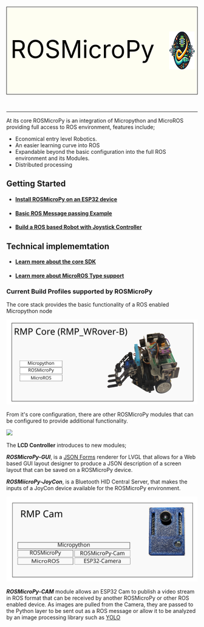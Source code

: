 
<div style="width:100%">
<table style="background-color:#FEFEF2;width:100%">
<tr style="border:1px solid">
  <td style="width:90%;padding-left:10px;font-size:48pt;color:black;float:left">
    <p style="float:left;">ROSMicroPy</p>
  </td>
  <td>
    <img src="./docs/images/Logo.png" height="100" style="float:right"></span>
 </td>
 </tr>
 </table>
 </div>
<br/>
<hr/>

At its core ROSMicroPy is an integration of Micropython and MicroROS providing full access to ROS environment, features include;

* Economical entry level Robotics.
* An easier learning curve into ROS
* Expandable beyond the basic configuration into the full ROS environment and its Modules. 
* Distributed processing

## Getting Started
* #### [Install ROSMicroPy on an ESP32 device](./docs/getting-started/flash-code-on-device/installl-on-esp32.md)
* #### [Basic ROS Message passing Example](docs/getting-started/basic-ros-example/basic-example.md)
* #### [Build a ROS based Robot with Joystick Controller](./docs/getting-started/first-robot/FirstROSRobot.md)



## Technical implememtation
* #### [Learn more about the core SDK](docs/rosmicropy-sdk/README.md)

* #### [Learn more about MicroROS Type support](docs/implementation/typeSupport.md)


### Current Build Profiles supported by ROSMicroPy

The core stack provides the basic functionality of a ROS enabled Micropython node  

![](docs/images/RMP_CoreStack.svg)

From it's core configuration, there are other ROSMicroPy modules that can be configured to provide additional functionality. 

![](docs/images/RMP_LCD_Stack.svg)

The **LCD Controller** introduces to new modules;

***ROSMicroPy-GUI***, is a [JSON Forms](https://jsonforms.io/) renderer for LVGL that allows for a Web based GUI layout designer to produce a JSON description of a screen layout that can be saved on a ROSMicroPy device.

***ROSMiicroPy-JoyCon***, is a Bluetooth HID Central Server, that makes the inputs of a JoyCon device available for the ROSMicroPy environment. 

![](docs/images/RMP_Cam_Stack.svg)

***ROSMicroPy-CAM*** module allows an ESP32 Cam to publish a video stream in ROS format that can be received by another ROSMicroPy or other ROS enabled device. As images are pulled from the Camera, they are passed to the Python layer to be sent out as a ROS message or allow it to be analyzed by an image processing library such as [YOLO](https://www.kdnuggets.com/2018/09/object-detection-image-classification-yolo.html)
